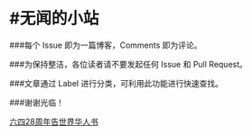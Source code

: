 #无闻的小站
==
###每个 Issue 即为一篇博客，Comments 即为评论。

###为保持整洁，各位读者请不要发起任何 Issue 和 Pull Request。

###文章通过 Label 进行分类，可利用此功能进行快速查找。

###谢谢光临！

[六四28周年告世界华人书](https://github.com/csdparty/csdparty.github.io/issues/1)
